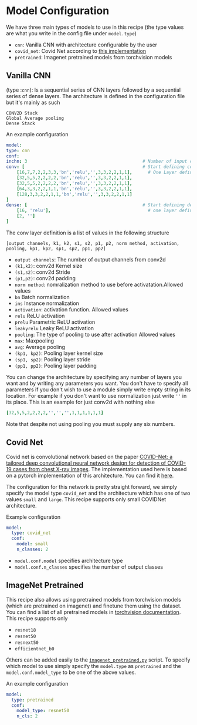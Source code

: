 # Model Configuration

We have three main types of models to use in this recipe (the type values are what you write in the config file under `model.type`)

* `cnn`: Vanilla CNN with architecture configurable by the user
* `covid_net`: Covid Net according to [this implementation](https://github.com/iliasprc/COVIDNet)
* `pretrained`: Imagenet pretrained models from torchvision models

## Vanilla CNN

(type :`cnn`): Is a sequential series of CNN layers followed by a sequential series of dense layers. The architecture is defined in the configuration file but it's mainly as such

```text
CONV2D Stack
Global Average pooling
Dense Stack
```

An example configuration

```yaml
model:
type: cnn
conf:
inchn: 3                                            # Number of input channels
conv: [                                             # Start defining conv layers
    [16,7,7,2,2,3,3,'bn','relu','',3,3,2,2,1,1],      # One Layer definition
    [32,5,5,2,2,2,2,'bn','relu','',3,3,2,2,1,1],
    [32,5,5,2,2,2,2,'bn','relu','',3,3,2,2,1,1],
    [64,3,3,2,2,1,1,'bn','relu','',3,3,2,2,1,1],
    [128,3,3,2,2,1,1,'bn','relu','',3,3,2,2,1,1]
]
dense: [                                            # Start defining dense layers
    [16, 'relu'],                                     # one layer definition
    [2, '']
]
```

The conv layer definition is a list of values in the following structure

```text
[output channels, k1, k2, s1, s2, p1, p2, norm method, activation, pooling, kp1, kp2, sp1, sp2, pp1, pp2]
```

* `output channels`: The number of output channels from conv2d
* `(k1,k2)`: conv2d Kernel size
* `(s1,s2)`: conv2d Stride
* `(p1,p2)`: conv2d padding
* `norm method`: nomralization method to use before activatation.Allowed values
* `bn` Batch normalization
* `ins` Instance normalization
* `activation`: activation function. Allowed values
* `relu` ReLU activation
* `prelu` Parametric ReLU activation
* `leakyrelu` Leaky ReLU activation
* `pooling`: The type of pooling to use after activation Allowed values
* `max`: Maxpooling
* `avg`: Average pooling
* `(kp1, kp2)`: Pooling layer kernel size
* `(sp1, sp2)`: Pooling layer stride
* `(pp1, pp2)`: Pooling layer padding

You can change the architecture by specifying any number of layers you want and by writing any parameters you want. You don't have to specify all parameters if you don't wish to use a module simply write empty string in its location. For example if you don't want to use normalization just write `''` in its place. This is an example for just conv2d with nothing else

```yaml
[32,5,5,2,2,2,2,'','','',1,1,1,1,1,1]
```

Note that despite not using pooling you must supply any six numbers.

## Covid Net

Covid net is convolutional network based on the paper [COVID-Net: a tailored deep convolutional neural network design for detection of COVID-19 cases from chest X-ray images](https://www.nature.com/articles/s41598-020-76550-z). The implementation used here is based on a pytorch implementation of this architecture. You can find it [here](https://github.com/iliasprc/COVIDNet).

The configuration for this network is pretty straight forward, we simply specify the model type `covid_net` and the architecture which has one of two values `small` and `large`. This recipe supports only small COVIDNet architecture.

Example configuration

```yaml
model:
  type: covid_net
  conf:
    model: small
    n_classes: 2
```

* `model.conf.model` specifies architecture type
* `model.conf.n_classes` specifies the number of output classes

## ImageNet Pretrained

This recipe also allows using pretrained models from torchvision models (which are pretrained on imagenet) and finetune them using the dataset. You can find a list of all pretrained models in [torchvision documentation](https://pytorch.org/vision/stable/models.html#table-of-all-available-classification-weights). This recipe supports only

* `resnet18`
* `resnet50`
* `resnext50`
* `efficientnet_b0`

Others can be added easily to the [`imagenet_pretrained.py`](models/imagenet_pretrained.py) script. To specify which model to use simply specify the `model.type` as `pretrained` and the `model.conf.model_type` to be one of the above values.

An example configuration

```yaml
model:
  type: pretrained
  conf: 
    model_type: resnet50
    n_cls: 2
```

